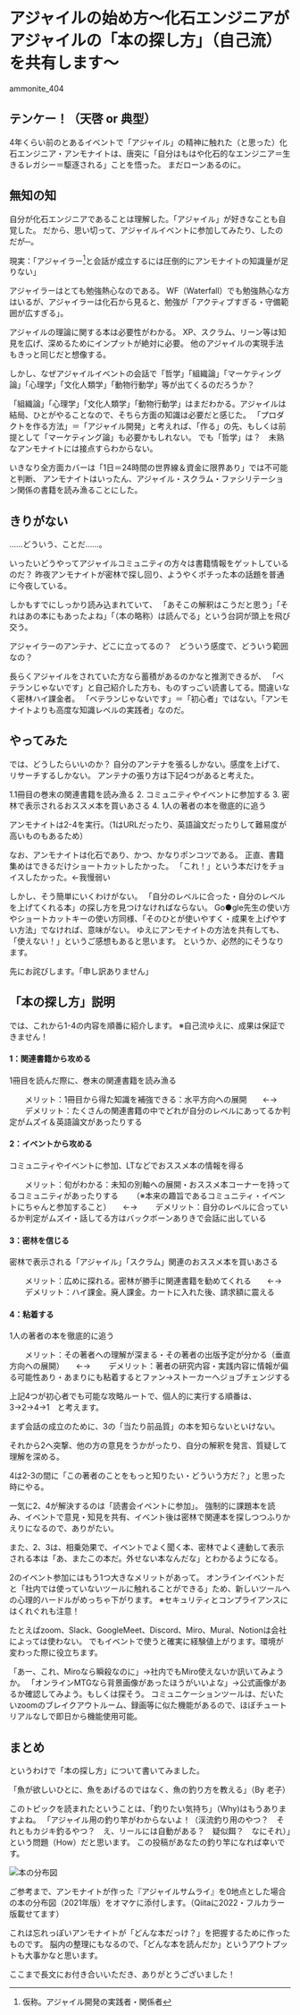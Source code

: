 # アジャイルの始め方～化石エンジニアがアジャイルの「本の探し方」（自己流）を共有します～

<div class="flushright">ammonite_404</div>

## テンケー！（天啓 or 典型）

4年くらい前のとあるイベントで「アジャイル」の精神に触れた（と思った）化石エンジニア・アンモナイトは、唐突に「自分はもはや化石的なエンジニア＝生きるレガシー＝駆逐される」ことを悟った。
まだローンあるのに。


## 無知の知

自分が化石エンジニアであることは理解した。「アジャイル」が好きなことも自覚した。
だから、思い切って、アジャイルイベントに参加してみたり、したのだが‐‐。


現実：「アジャイラー[^1]と会話が成立するには圧倒的にアンモナイトの知識量が足りない」

[^1]: 仮称。アジャイル開発の実践者・関係者


アジャイラーはとても勉強熱心なのである。
WF（Waterfall）でも勉強熱心な方はいるが、アジャイラーは化石から見ると、勉強が「アクティブすぎる・守備範囲が広すぎる」。


アジャイルの理論に関する本は必要性がわかる。
XP、スクラム、リーン等は知見を広げ、深めるためにインプットが絶対に必要。
他のアジャイルの実現手法もきっと同じだと想像する。


しかし、なぜアジャイルイベントの会話で「哲学」「組織論」「マーケティング論」「心理学」「文化人類学」「動物行動学」等が出てくるのだろうか？


「組織論」「心理学」「文化人類学」「動物行動学」はまだわかる。アジャイルは結局、ひとがやることなので、そちら方面の知識は必要だと感じた。
「プロダクトを作る方法」＝「アジャイル開発」と考えれば、「作る」の先、もしくは前提として「マーケティング論」も必要かもしれない。
でも「哲学」は？　未熟なアンモナイトには接点すらわからない。


いきなり全方面カバーは「1日＝24時間の世界線＆資金に限界あり」では不可能と判断、
アンモナイトはいったん、アジャイル・スクラム・ファシリテーション関係の書籍を読み漁ることにした。



## きりがない


……どういう、ことだ……。


いったいどうやってアジャイルコミュニティの方々は書籍情報をゲットしているのだ？
昨夜アンモナイトが密林で探し回り、ようやくポチった本の話題を普通に今夜している。


しかもすでにしっかり読み込まれていて、
「あそこの解釈はこうだと思う」「それはあの本にもあったよね」「（本の略称）は読んでる」という台詞が頭上を飛び交う。


アジャイラーのアンテナ、どこに立ってるの？　どういう感度で、どういう範囲なの？


長らくアジャイルをされていた方なら蓄積があるのかなと推測できるが、
「ベテランじゃないです」と自己紹介した方も、ものすっごい読書してる。間違いなく密林ハイ課金者。
「ベテランじゃないです」＝「初心者」ではない。「アンモナイトよりも高度な知識レベルの実践者」なのだ。


## やってみた


では、どうしたらいいのか？
自分のアンテナを張るしかない。感度を上げて、リサーチするしかない。
アンテナの張り方は下記4つがあると考えた。


1.1冊目の巻末の関連書籍を読み漁る
2. コミュニティやイベントに参加する
3. 密林で表示されるおススメ本を買いあさる
4. 1人の著者の本を徹底的に追う


アンモナイトは2-4を実行。（1はURLだったり、英語論文だったりして難易度が高いものもあるため）


なお、アンモナイトは化石であり、かつ、かなりポンコツである。
正直、書籍集めはできるだけショートカットしたかった。
「これ！」という本だけをチョイスしたかった。←我慢弱い


しかし、そう簡単にいくわけがない。
「自分のレベルに合った・自分のレベルを上げてくれる本」の探し方を見つけなければならない。
Go●gle先生の使い方やショートカットキーの使い方同様、「そのひとが使いやすく・成果を上げやすい方法」でなければ、意味がない。
ゆえにアンモナイトの方法を共有しても、「使えない！」というご感想もあると思います。
というか、必然的にそうなります。


先にお詫びします。「申し訳ありません」


## 「本の探し方」説明


では、これから1-4の内容を順番に紹介します。
※自己流ゆえに、成果は保証できません！


#### 1：関連書籍から攻める
1冊目を読んだ際に、巻末の関連書籍を読み漁る

　　メリット：1冊目から得た知識を補強できる：水平方向への展開　　←→
　　デメリット：たくさんの関連書籍の中でどれが自分のレベルにあってるか判定がムズイ＆英語論文があったりする


#### 2：イベントから攻める
コミュニティやイベントに参加、LTなどでおススメ本の情報を得る

　　メリット：旬がわかる：未知の別軸への展開・おススメ本コーナーを持ってるコミュニティがあったりする
　　（※本来の趣旨であるコミュニティ・イベントにちゃんと参加すること）　　←→
　　デメリット：自分のレベルに合っているか判定がムズイ・話してる方はバックボーンありきで会話に出している


#### 3：密林を信じる
密林で表示される「アジャイル」「スクラム」関連のおススメ本を買いあさる

　　メリット：広めに探れる。密林が勝手に関連書籍を勧めてくれる　　←→
　　デメリット：ハイ課金。廃人課金。カートに入れた後、請求額に震える


#### 4：粘着する
1人の著者の本を徹底的に追う

　　メリット：その著者への理解が深まる・その著者の出版予定が分かる（垂直方向への展開）　　←→
　　デメリット：著者の研究内容・実践内容に情報が偏る可能性あり・あまりにも粘着するとファン→ストーカーへジョブチェンジする


上記4つが初心者でも可能な攻略ルートで、個人的に実行する順番は、3→2→4→1　と考えます。


まず会話の成立のために、3の「当たり前品質」の本を知らないといけない。


それから2へ突撃、他の方の意見をうかがったり、自分の解釈を発言、質疑して理解を深める。


4は2-3の間に「この著者のことをもっと知りたい・どういう方だ？」と思った時にやる。


一気に2、4が解決するのは「読書会イベントに参加」。
強制的に課題本を読み、イベントで意見・知見を共有、イベント後は密林で関連本を探しつつふりかえりになるので、ありがたい。


また、2、3は、相乗効果で、イベントでよく聞く本、密林でよく連動して表示される本は「あ、またこの本だ。外せない本なんだな」とわかるようになる。


2のイベント参加にはもう1つ大きなメリットがあって。
オンラインイベントだと「社内では使っていないツールに触れることができる」ため、新しいツールへの心理的ハードルがめっちゃ下がります。
※セキュリティとコンプライアンスにはくれぐれも注意！

たとえばzoom、Slack、GoogleMeet、Discord、Miro、Mural、Notionは会社によっては使わない。
でもイベントで使うと確実に経験値上がります。環境が変わった際に役立ちます。

「あー、これ、Miroなら瞬殺なのに」→社内でもMiro使えないか訊いてみようか。
「オンラインMTGなら背景画像があったほうがいいよな」→公式画像があるか確認してみよう。もしくは探そう。
コミュニケーションツールは、だいたいzoomのブレイクアウトルーム、録画等に似た機能があるので、ほぼチュートリアルなしで即日から機能使用可能。


## まとめ

というわけで「本の探し方」について書いてみました。


「魚が欲しいひとに、魚をあげるのではなく、魚の釣り方を教える」（By 老子）


このトピックを読まれたということは、「釣りたい気持ち」（Why)はもうありますよね。
「アジャイル用の釣り竿がわからないよ！（渓流釣り用のやつ？　それともカジキ釣るやつ？　え、リールには自動がある？　疑似餌？　なにそれ）」という問題（How）だと思います。
この投稿があなたの釣り竿になれば幸いです。


![本の分布図](images/chap-nakai_book/bookmap.png)



ご参考まで、アンモナイトが作った『アジャイルサムライ』を0地点とした場合の本の分布図（2021年版）をオマケに添付します。（Qiitaに2022・フルカラー版載せてます）

これは忘れっぽいアンモナイトが「どんな本だっけ？」を把握するために作ったものです。
脳内の整理にもなるので、「どんな本を読んだか」というアウトプットも大事かなと思います。


ここまで長文にお付き合いいただき、ありがとうございました！
